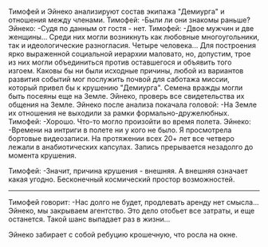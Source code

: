Тимофей и Эйнеко анализируют состав экипажа "Демиурга" и отношения между членами.
Тимофей:
-Были ли они знакомы раньше?
Эйнеко:
-Судя по данным от гостя - нет.
Тимофей:
-Двое мужчин и две женщины... Среди них могли возникнуть как любовные многоугольники, так и идеологические разногласия. Четыре человека... Для построения ярко выраженной социальной иерархии маловато, но, допустим, трое из них могли объединиться против оставшегося и объявить того изгоем. Каковы бы ни были исходные причины, любой из вариантов развития событий мог послужить почвой для саботажа миссии, который привел бы к крушению "Демиурга". Семена вражды могли быть посеяны еще на Земле. Эйнеко, проверь все свидетельства их общения на Земле.
Эйнеко после анализа покачала головой:
-На Земле их отношения не выходили за рамки формально-дружелюбных.
Тимофей:
-Хорошо. Что-то могло произойти во время полета.
Эйнеко:
-Времени на интриги в полете ни у кого не было. Я просмотрела бортовые видеозаписи. На протяжении всех 20+ лет все четверо лежали в анабиотических капсулах. Запись прерывается незадолго до момента крушения.

Тимофей:
-Значит, причина крушения - внешняя. А внешняя означает какая угодно. Бесконечный космический простор возможностей.

---

Тимофей говорит:
-Нас долго не будет, продлевать аренду нет смысла... Эйнеко, мы закрываем агентство. Это дело отобьет все затраты, и еще останется. Такой шанс выпадает раз в жизни...

Эйнеко забирает с собой ребуцию крошечную, что росла на окне.